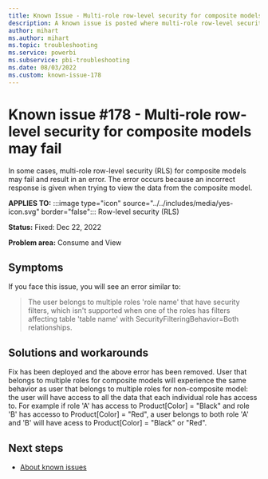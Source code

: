 ```yaml
---
title: Known Issue - Multi-role row-level security for composite models may fail
description: A known issue is posted where multi-role row-level security (RLS) for composite models may fail and result in an error.
author: mihart
ms.author: mihart
ms.topic: troubleshooting  
ms.service: powerbi
ms.subservice: pbi-troubleshooting
ms.date: 08/03/2022
ms.custom: known-issue-178
---
```

# Known issue #178 - Multi-role row-level security for composite models may fail

In some cases, multi-role row-level security (RLS) for composite models may fail and result in an error.  The error occurs because an incorrect response is given when trying to view the data from the composite model.


**APPLIES TO:** :::image type="icon" source="../../includes/media/yes-icon.svg" border="false"::: Row-level security (RLS)

**Status:** Fixed: Dec 22, 2022

**Problem area:** Consume and View


## Symptoms

If you face this issue, you will see an error similar to:
> The user belongs to multiple roles 'role name' that have security filters, which isn't supported when one of the roles has filters affecting table 'table name' with SecurityFilteringBehavior=Both relationships.

## Solutions and workarounds

Fix has been deployed and the above error has been removed. User that belongs to multiple roles for composite models will experience the same behavior as user that belongs to multiple roles for non-composite model: the user will have access to all the data that each individual role has access to. For example if role 'A' has access to Product[Color] = "Black" and role 'B' has accesso to Product[Color] = "Red", a user belongs to both role 'A' and 'B' will have acess to Product[Color] = "Black" or "Red".

## Next steps

- [About known issues](power-bi-known-issues.md)
